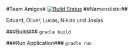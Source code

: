 #Team Amigos#
[![Build Status](https://travis-ci.org/ProPra16/programmierpraktikum-abschlussprojekt-amigos.svg?branch=master)](https://travis-ci.org/ProPra16/programmierpraktikum-abschlussprojekt-amigos)
##Namensliste:##

Eduard, Oliver, Lucas, Niklas und Josias

###Build###
```gradle build```

###Run Application###
```gradle run```
